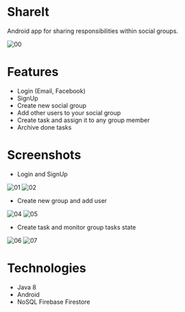 # ShareIt
Android app for sharing responsibilities within social groups. 

![00](https://user-images.githubusercontent.com/37666186/73732989-703e6000-473b-11ea-84fb-f15baf5883e0.PNG)

# Features
 + Login (Email, Facebook)
 + SignUp
 + Create new social group
 + Add other users to your social group
 + Create task and assign it to any group member
 + Archive done tasks

# Screenshots
  + Login and SignUp
  
![01](https://user-images.githubusercontent.com/37666186/73733170-c3181780-473b-11ea-8bce-ac7ad56d00d1.PNG) ![02](https://user-images.githubusercontent.com/37666186/73733202-d1663380-473b-11ea-8f5c-dc51ae18c7aa.PNG) 
  
  + Create new group and add user 

![04](https://user-images.githubusercontent.com/37666186/73733327-0ffbee00-473c-11ea-815c-37465346806c.PNG) ![05](https://user-images.githubusercontent.com/37666186/73733345-1ab68300-473c-11ea-8527-fd22f0454969.PNG)

  + Create task and monitor group tasks state

![06](https://user-images.githubusercontent.com/37666186/73733416-31f57080-473c-11ea-9b94-b615bbf0f9ad.PNG) ![07](https://user-images.githubusercontent.com/37666186/73733432-391c7e80-473c-11ea-97fa-98e01b904b3d.PNG)

# Technologies
  + Java 8
  + Android
  + NoSQL Firebase Firestore


